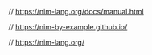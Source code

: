 
// https://nim-lang.org/docs/manual.html

// https://nim-by-example.github.io/

// https://nim-lang.org/



